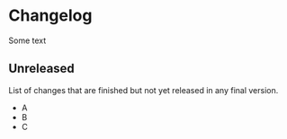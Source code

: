# Changelog
Some text

## Unreleased
List of changes that are finished but not yet released in any final version.
- A
- B
- C
